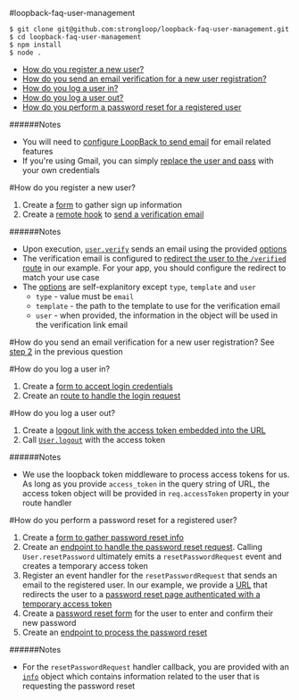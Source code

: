 #loopback-faq-user-management
```
$ git clone git@github.com:strongloop/loopback-faq-user-management.git
$ cd loopback-faq-user-management
$ npm install
$ node .
```

- [How do you register a new user?](https://github.com/strongloop/loopback-faq-user-management#how-do-you-register-a-new-user)
- [How do you send an email verification for a new user registration?](https://github.com/strongloop/loopback-faq-user-management#how-do-you-send-an-email-verification-for-a-new-user-registration)
- [How do you log a user in?](https://github.com/strongloop/loopback-faq-user-management#how-do-you-log-a-user-in)
- [How do you log a user out?](https://github.com/strongloop/loopback-faq-user-management#how-do-you-log-a-user-out)
- [How do you perform a password reset for a registered user](https://github.com/strongloop/loopback-faq-user-management#how-do-you-perform-a-password-reset-for-a-registered-user)

######Notes
- You will need to [configure LoopBack to send email](https://github.com/strongloop/loopback-faq-email) for email related features
- If you're using Gmail, you can simply [replace the user and pass](https://github.com/strongloop/loopback-faq-user-management/blob/master/server/datasources.json#L19-L20) with your own credentials

#How do you register a new user?
1. Create a [form](https://github.com/strongloop/loopback-faq-user-management/blob/master/server/views/login.ejs#L21-L36) to gather sign up information
2. Create a [remote hook](https://github.com/strongloop/loopback-faq-user-management/blob/master/common/models/user.js#L5-L35) to [send a verification email](https://github.com/strongloop/loopback-faq-user-management/blob/master/common/models/user.js#L9-L34)

######Notes
- Upon execution, [`user.verify`](https://github.com/strongloop/loopback-faq-user-management/blob/master/common/models/user.js#L19) sends an email using the provided [options](https://github.com/strongloop/loopback-faq-user-management/blob/master/common/models/user.js#L9-L17)
- The verification email is configured to [redirect the user to the `/verified` route](https://github.com/strongloop/loopback-faq-user-management/blob/master/common/models/user.js#L15) in our example. For your app, you should configure the redirect to match your use case
- The [options](https://github.com/strongloop/loopback-faq-user-management/blob/master/common/models/user.js#L9-L17) are self-explanitory except `type`, `template` and `user`
  - `type` - value must be `email`
  - `template` - the path to the template to use for the verification email
  - `user` - when provided, the information in the object will be used in the verification link email

#How do you send an email verification for a new user registration?
See [step 2](https://github.com/strongloop/loopback-faq-user-management#how-do-you-register-a-new-user) in the previous question

#How do you log a user in?
1. Create a [form to accept login credentials](https://github.com/strongloop/loopback-faq-user-management/blob/master/server/views/login.ejs#L2-L17)
2. Create an [route to handle the login request](https://github.com/strongloop/loopback-faq-user-management/blob/master/server/boot/routes.js#L20-L41)

#How do you log a user out?
1. Create a [logout link with the access token embedded into the URL](https://github.com/strongloop/loopback-faq-user-management/blob/master/server/views/home.ejs#L4)
2. Call [`User.logout`](https://github.com/strongloop/loopback-faq-user-management/blob/master/server/boot/routes.js#L45) with the access token

######Notes
- We use the loopback token middleware to process access tokens for us. As long as you provide `access_token` in the query string of URL, the access token object will be provided in `req.accessToken` property in your route handler

#How do you perform a password reset for a registered user?
1. Create a [form to gather password reset info](https://github.com/strongloop/loopback-faq-user-management/blob/master/server/views/login.ejs#L40-L51)
2. Create an [endpoint to handle the password reset request](https://github.com/strongloop/loopback-faq-user-management/blob/master/server/boot/routes.js#L52-L66). Calling `User.resetPassword` ultimately emits a `resetPasswordRequest` event and creates a temporary access token
3. Register an event handler for the `resetPasswordRequest` that sends an email to the registered user. In our example, we provide a [URL](https://github.com/strongloop/loopback-faq-user-management/blob/master/common/models/user.js#L40-L41) that redirects the user to a [password reset page authenticated with a temporary access token](https://github.com/strongloop/loopback-faq-user-management/blob/master/server/boot/routes.js#L68-L74)
4. Create a [password reset form](https://github.com/strongloop/loopback-faq-user-management/blob/master/server/views/password-reset.ejs#L2-L17) for the user to enter and confirm their new password
5. Create an [endpoint to process the password reset](https://github.com/strongloop/loopback-faq-user-management/blob/master/server/boot/routes.js#L76-L99)

######Notes
- For the `resetPasswordRequest` handler callback, you are provided with an [`info`](https://github.com/strongloop/loopback-faq-user-management/blob/master/common/models/user.js#L38) object which contains information related to the user that is requesting the password reset
